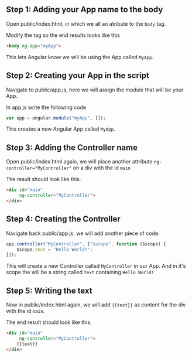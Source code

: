 ﻿## Step 1: Adding your App name to the body
Open public/index.html, in which we all an atribute to the `body` tag.

Modify the tag so the end results looks like this
```HTML
<body ng-app="myApp">
```

This lets Angular know we will be using the App called `MyApp`.

## Step 2: Creating your App in the script
Navigate to public/app.js, here we will assign the module that will be your App.

In app.js write the following code
```JavaScript
var app = angular.module("myApp", []);
```

This creates a new Angular App called `MyApp`.

## Step 3: Adding the Controller name
Open public/index.html again, we will place another attribute `ng-controller="MyController"` on a div with the id `main`

The result should look like this.
```HTML
<div id="main" 
     ng-controller="MyController">
</div>
```

## Step 4: Creating the Controller
Navigate back public/app.js, we will add another piece of code.
```JavaScript
app.controller("MyController", ["$scope", function ($scope) {
    $scope.text = "Hello World!";
}]);
```

This will create a new Controller called `MyController` in our App. And in it's scope the will be a string called `text` containing `Hello World!`

## Step 5: Writing the text
Now in public/index.html again, we will add `{{text}}` as content for the div with the id `main`.

The end result should look like this.
```HTML
<div id="main" 
     ng-controller="MyController">
    {{text}}
</div>
```